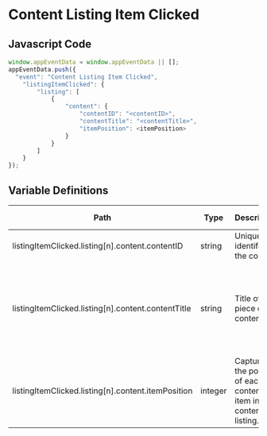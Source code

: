 # Content Listing Item Clicked

### 

## Javascript Code
```js
window.appEventData = window.appEventData || [];
appEventData.push({
  "event": "Content Listing Item Clicked",
    "listingItemClicked": {
        "listing": [
            {
                "content": {
                    "contentID": "<contentID>",
                    "contentTitle": "<contentTitle>",
                    "itemPosition": <itemPosition>
                }
            }
        ]
    }
});
```

## Variable Definitions

|Path|Type|Description|Example|Pattern|Min Length|Max Length|Minimum|Maximum|Multiple Of|
| --- | --- | --- | --- | --- | --- | --- | --- | --- | --- |
|listingItemClicked.listing[n].content.contentID|string|Unique identifer of the content.||||||||
|listingItemClicked.listing[n].content.contentTitle|string|Title of a piece of content. |50 ways to use jello, Another look at pandas, Year end giving|||||||
|listingItemClicked.listing[n].content.itemPosition|integer|Captures the position of each content item in a content listing. |1, 2, 3, 4, 5|||||||




